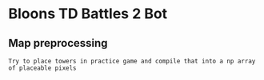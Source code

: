 # Bloons TD Battles 2 Bot

## Map preprocessing
    Try to place towers in practice game and compile that into a np array of placeable pixels